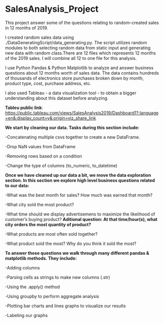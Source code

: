 # SalesAnalysis_Project
This project answer some of the questions relating to random-created sales in 12 months of 2019.

I created random sales data using ./DataGeneratingScript/data_generating.py. The script utilizes random modules to both selecting random data from static input and generating new data with random class.There are 12 files which represents 12 months of the 2019 sales. I will combine all 12 to one file for this analysis.

I use Python Pandas & Python Matplotlib to analyze and answer business questions about 12 months worth of sales data. The data contains hundreds of thousands of electronics store purchases broken down by month, product type, cost, purchase address, etc.

I also used Tableau - a data visualization tool - to obtain a bigger understanding about this dataset before analyzing.

**Tableu public link**: https://public.tableau.com/views/SalesAnalysis2019/Dashboard1?:language=en&:display_count=y&:origin=viz_share_link

**We start by cleaning our data. Tasks during this section include:**

-Concatenating multiple csvs together to create a new DataFrame.

-Drop NaN values from DataFrame

-Removing rows based on a condition

-Change the type of columns (to_numeric, to_datetime)


**Once we have cleaned up our data a bit, we move the data exploration section. In this section we explore high level business questions related to our data:**

-What was the best month for sales? How much was earned that month?

-What city sold the most product?

-What time should we display advertisemens to maximize the likelihood of customer’s buying product?
**Aditional question: At that time/hour(s), what city orders the most quantity of product?**

-What products are most often sold together?

-What product sold the most? Why do you think it sold the most?


**To answer these questions we walk through many different pandas & matplotlib methods. They include:**

-Adding columns

-Parsing cells as strings to make new columns (.str)

-Using the .apply() method

-Using groupby to perform aggregate analysis

-Plotting bar charts and lines graphs to visualize our results

-Labeling our graphs

